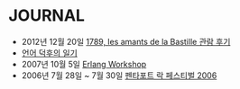JOURNAL
=======

 * 2012년 12월 20일 [1789, les amants de la Bastille 관람 후기](journal/wiki/1789,-les-amants-de-la-Bastille-관람-후기)
 * [언어 덕후의 일기](journal/wiki/언어-덕후의-일기)
 * 2007년 10월 5일 [Erlang Workshop](journal/wiki/Erlang-Workshop)
 * 2006년 7월 28일 ~ 7월 30일 [펜타포트 락 페스티벌 2006](journal/wiki/펜타포트-락-페스티벌-2006)
